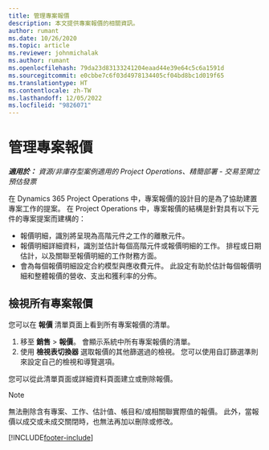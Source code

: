 ```yaml
---
title: 管理專案報價
description: 本文提供專案報價的相關資訊。
author: rumant
ms.date: 10/26/2020
ms.topic: article
ms.reviewer: johnmichalak
ms.author: rumant
ms.openlocfilehash: 79da23d83133241204eaad44e39e64c5c6a1591d
ms.sourcegitcommit: e0cbbe7c6f03d4978134405cf04bd8bc1d019f65
ms.translationtype: HT
ms.contentlocale: zh-TW
ms.lasthandoff: 12/05/2022
ms.locfileid: "9826071"
---
```

# <a name="manage-project-quotes"></a>管理專案報價

_**適用於：** 資源/非庫存型案例適用的 Project Operations、精簡部署 - 交易至開立預估發票_

在 Dynamics 365 Project Operations 中，專案報價的設計目的是為了協助建置專案工作的提案。 在 Project Operations 中，專案報價的結構是針對具有以下元件的專案提案而建構的：

  - 報價明細，識別將呈現為高階元件之工作的離散元件。
  - 報價明細詳細資料，識別並估計每個高階元件或報價明細的工作。 排程或日期估計，以及關聯至報價明細的工作財務方面。
  - 會為每個報價明細設定合約模型與應收費元件。 此設定有助於估計每個報價明細和整體報價的營收、支出和獲利率的分佈。

## <a name="view-all-project-quotes"></a>檢視所有專案報價

您可以在 **報價** 清單頁面上看到所有專案報價的清單。 

1. 移至 **銷售** > **報價**。 會顯示系統中所有專案報價的清單。 
2. 使用 **檢視表切換器** 選取報價的其他篩選過的檢視。 您可以使用自訂篩選準則來設定自己的檢視和導覽選項。

您可以從此清單頁面或詳細資料頁面建立或刪除報價。

 > [!NOTE]
 > 無法刪除含有專案、工作、估計值、帳目和/或相關聯實際值的報價。 此外，當報價以成交或未成交關閉時，也無法再加以刪除或修改。 


[!INCLUDE[footer-include](../../includes/footer-banner.md)]
